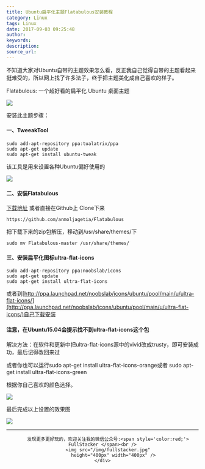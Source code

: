 ```yaml
---
title: Ubuntu扁平化主题Flatabulous安装教程
category: Linux
tags: Linux
date: 2017-09-03 09:25:48
author:
keywords:
description:
source_url:
---
```


不知道大家对Ubuntu自带的主题效果怎么看，反正我自己觉得自带的主题看起来挺难受的，所以网上找了许多法子，终于把主题美化成自己喜欢的样子。

Flatabulous: 一个超好看的扁平化 Ubuntu 桌面主题

![](http://omvbl46i3.bkt.clouddn.com/17-9-3/16411938.jpg)

安装此主题步骤：

#### 一、TweeakTool

```
sudo add-apt-repository ppa:tualatrix/ppa
sudo apt-get update
sudo apt-get install ubuntu-tweak
```

该工具是用来设置各种Ubuntu偏好使用的

![](http://omvbl46i3.bkt.clouddn.com/17-9-3/47946394.jpg)

#### 二、安装Flatabulous

[下载地址](https://github.com/anmoljagetia/Flatabulous/archive/master.zip)
或者直接在Github上 Clone下来
```
https://github.com/anmoljagetia/Flatabulous
```
把下载下来的zip包解压，移动到/usr/share/themes/下

```
sudo mv Flatabulous-master /usr/share/themes/
```
#### 三、安装扁平化图标ultra-flat-icons
```
sudo add-apt-repository ppa:noobslab/icons
sudo apt-get update
sudo apt-get install ultra-flat-icons
```
或者到[http://ppa.launchpad.net/noobslab/icons/ubuntu/pool/main/u/ultra-flat-icons/](http://ppa.launchpad.net/noobslab/icons/ubuntu/pool/main/u/ultra-flat-icons/)自己下载安装

#### 注意，在Ubuntu15.04会提示找不到ultra-flat-icons这个包

解决方法：在软件和更新中把ultra-flat-icons源中的vivid改成trusty，即可安装成功，最后记得改回来过

或者你也可以运行sudo apt-get install ultra-flat-icons-orange或者 sudo apt-get install ultra-flat-icons-green

根据你自己喜欢的颜色选择。

![](http://omvbl46i3.bkt.clouddn.com/17-9-3/90967736.jpg)

最后完成以上设置的效果图

![](http://omvbl46i3.bkt.clouddn.com/17-9-3/47946394.jpg)


---

<div align=center>

        发现更多更好玩的，欢迎关注我的微信公众号:<span style='color:red;'> FullStacker </span><br />
        <img src="/img/fullstacker.jpg"
            height="400px" width="400px" />
    </div>

